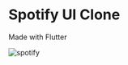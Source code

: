 # Spotify UI Clone

Made with Flutter

![spotify](https://user-images.githubusercontent.com/55218990/195453343-94035838-760c-44b7-a6cb-e9ed006d4afd.gif)
